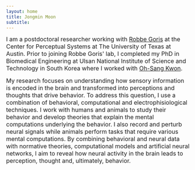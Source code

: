```yaml
---
layout: home
title: Jongmin Moon
subtitle: 
---
```


<span style="font-size: 16px !important;">I am a postdoctoral researcher working with <a href="https://gorislab.github.io">Robbe Goris</a> at the Center for Perceptual Systems at The University of Texas at Austin. Prior to joining Robbe Goris' lab, I completed my PhD in Biomedical Engineering at Ulsan National Institute of Science and Technology in South Korea where I worked with <a href="https://pal.unist.ac.kr">Oh-Sang Kwon</a>.</span>

<span style="font-size: 16px !important;">My research focuses on understanding how sensory information is encoded in the brain and transformed into perceptions and thoughts that drive behavior. To address this question, I use a combination of behavioral, computational and electrophisiological techniques. I work with humans and animals to study their behavior and develop theories that explain the mental computations underlying the behavior. I also record and perturb neural signals while animals perform tasks that require various mental computations. By combining behavioral and neural data with normative theories, computational models and artificial neural networks, I aim to reveal how neural activity in the brain leads to perception, thought and, ultimately, behavior.</span>
